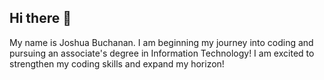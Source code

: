 ## Hi there 👋

My name is Joshua Buchanan. I am beginning my journey into coding and pursuing an associate's degree in Information Technology! I am excited to strengthen my coding skills and expand my horizon!
